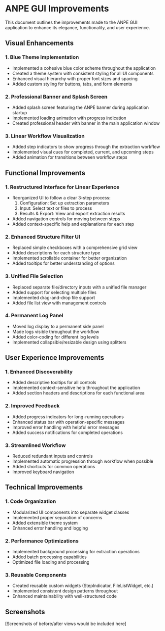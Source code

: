 # ANPE GUI Improvements

This document outlines the improvements made to the ANPE GUI application to enhance its elegance, functionality, and user experience.

## Visual Enhancements

### 1. Blue Theme Implementation
- Implemented a cohesive blue color scheme throughout the application
- Created a theme system with consistent styling for all UI components
- Enhanced visual hierarchy with proper font sizes and spacing
- Added custom styling for buttons, tabs, and form elements

### 2. Professional Banner and Splash Screen
- Added splash screen featuring the ANPE banner during application startup
- Implemented loading animation with progress indication 
- Created professional header with banner in the main application window

### 3. Linear Workflow Visualization
- Added step indicators to show progress through the extraction workflow
- Implemented visual cues for completed, current, and upcoming steps
- Added animation for transitions between workflow steps

## Functional Improvements

### 1. Restructured Interface for Linear Experience
- Reorganized UI to follow a clear 3-step process:
  1. Configuration: Set up extraction parameters
  2. Input: Select text or files to process
  3. Results & Export: View and export extraction results
- Added navigation controls for moving between steps
- Added context-specific help and explanations for each step

### 2. Enhanced Structure Filter UI
- Replaced simple checkboxes with a comprehensive grid view
- Added descriptions for each structure type
- Implemented scrollable container for better organization
- Added tooltips for better understanding of options

### 3. Unified File Selection
- Replaced separate file/directory inputs with a unified file manager
- Added support for selecting multiple files
- Implemented drag-and-drop file support
- Added file list view with management controls

### 4. Permanent Log Panel
- Moved log display to a permanent side panel
- Made logs visible throughout the workflow
- Added color-coding for different log levels
- Implemented collapsible/resizable design using splitters

## User Experience Improvements

### 1. Enhanced Discoverability
- Added descriptive tooltips for all controls
- Implemented context-sensitive help throughout the application
- Added section headers and descriptions for each functional area

### 2. Improved Feedback
- Added progress indicators for long-running operations
- Enhanced status bar with operation-specific messages
- Improved error handling with helpful error messages
- Added success notifications for completed operations

### 3. Streamlined Workflow
- Reduced redundant inputs and controls
- Implemented automatic progression through workflow when possible
- Added shortcuts for common operations
- Improved keyboard navigation

## Technical Improvements

### 1. Code Organization
- Modularized UI components into separate widget classes
- Implemented proper separation of concerns
- Added extensible theme system
- Enhanced error handling and logging

### 2. Performance Optimizations
- Implemented background processing for extraction operations
- Added batch processing capabilities
- Optimized file loading and processing

### 3. Reusable Components
- Created reusable custom widgets (StepIndicator, FileListWidget, etc.)
- Implemented consistent design patterns throughout
- Enhanced maintainability with well-structured code

## Screenshots

[Screenshots of before/after views would be included here] 